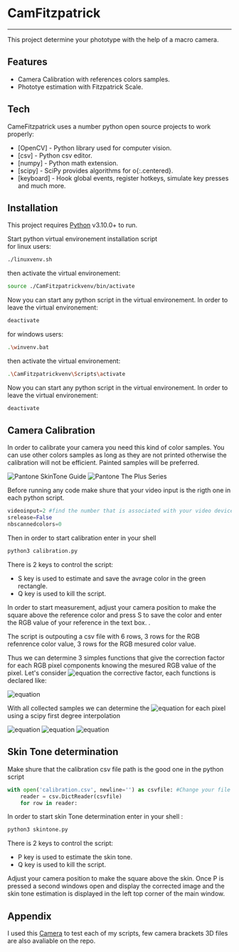 # CamFitzpatrick 
--------------------------------
This project determine your phototype with the help of a macro camera.

## Features
- Camera Calibration with references colors samples.
- Phototye estimation with Fitzpatrick Scale.

## Tech
CameFitzpatrick uses a number python open source projects to work properly:

- [OpenCV] - Python library used for computer vision.
- [csv] - Python csv editor.
- [numpy] - Python math extension.
- [scipy] - SciPy provides algorithms for o{:.centered}.
- [keyboard] - Hook global events, register hotkeys, simulate key presses and much more.



## Installation

This project requires [Python](https://www.python.org/) v3.10.0+ to run.

Start python virtual environement installation script   
for linux users:
```sh
./linuxvenv.sh
```
then activate the virtual environement:
```sh 
source ./CamFitzpatrickvenv/bin/activate
```
Now you can start any python script in the virtual environement.
In order to leave the virtual environement:
```sh 
deactivate
```
for windows users: 
```sh
.\winvenv.bat 
```
then activate the virtual environement:
```sh 
.\CamFitzpatrickvenv\Scripts\activate
```
Now you can start any python script in the virtual environement.
In order to leave the virtual environement:
```sh 
deactivate
```


## Camera Calibration
In order to calibrate your camera you need this kind of color samples. You can use other colors samples as long as they are not printed otherwise the calibration will not be efficient. Painted samples will be preferred.


![Pantone SkinTone Guide](https://www.pantone.com/media/catalog/product/s/t/stg202-pantone-skintone-guide-product-1.jpg?quality=95&fit=bounds&height=400&width=1200&canvas=1200:1200)
 ![Pantone The Plus Series](https://www.pantone.com/media/catalog/product/g/p/gp1601b-pantone-pms-formula-guide-coated-uncoated-product-1.jpg?quality=95&height=400&width=400&canvas=307:307)

Before running any code make shure that your video input is the rigth one in each python script.
```python
videoinput=2 #find the number that is associated with your video device 
srelease=False
nbscannedcolors=0
```
Then in order to start calibration enter in your shell 
```sh
python3 calibration.py 
```

There is 2 keys to control the script:
 - S key is used to estimate and save the avrage color in the green rectangle.
 - Q key is used to kill the script. 

In order to start measurement, adjust your camera position to make the square above the reference color and press S to save the color and enter the RGB value of your reference in the text box. .

The script is outpouting a csv file with 6 rows, 3 rows for the RGB refenrence color value, 3 rows for the RGB mesured color value. 

Thus we can determine 3 simples functions that give the correction factor for each RGB pixel components knowing the mesured RGB value of the pixel. Let's consider ![equation](https://latex.codecogs.com/svg.image?\gamma) the corrective factor, each functions is declared like:

![equation](https://latex.codecogs.com/svg.image?\gamma=f_{color}(Color_{mesured})=\frac{Color_{reference}}{Color_{mesured}})

With all collected samples we can determine the ![equation](https://latex.codecogs.com/svg.image?\gamma) for each pixel using a scipy first degree interpolation  

 ![equation](https://latex.codecogs.com/svg.image?fbleu(B_{mesured})*B_{mesured}=B_{corrected})  
 ![equation](https://latex.codecogs.com/svg.image?fgreen(G_{mesured})*G_{mesured}=G_{corrected})
 ![equation](https://latex.codecogs.com/svg.image?fred(R_{mesured})*R_{mesured}=R_{corrected})
 
## Skin Tone determination

Make shure that the calibration csv file path is the good one in the python script

```python
with open('calibration.csv', newline='') as csvfile: #Change your file path here 
    reader = csv.DictReader(csvfile)
    for row in reader:
```

In order to start skin Tone determination enter in your shell :

```sh
python3 skintone.py
```

There is 2 keys to control the script:
 - P key is used to estimate the skin tone.
 - Q key is used to kill the script. 

Adjust your camera position to make the square above the skin. Once P is pressed a second windows open and display the corrected image and the skin tone estimation is displayed in the left top corner of the main window.

## Appendix 


I used this [Camera](https://www.amazon.fr/Bysameyee-Microscope-3840x2160P-dinspection-grossissement/dp/B09NBY6G9S?source=ps-sl-shoppingads-lpcontext&ref_=fplfs&psc=1&smid=A1JXU0GT57OBZF) to test each of my scripts, few camera brackets 3D files are also avaliable on the repo. 




























